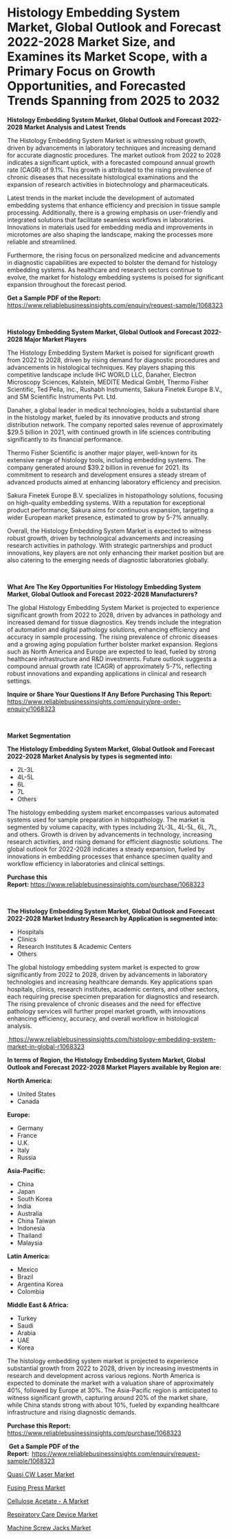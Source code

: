 <p><h1>Histology Embedding System Market, Global Outlook and Forecast 2022-2028 Market Size, and Examines its Market Scope, with a Primary Focus on Growth Opportunities, and Forecasted Trends Spanning from 2025 to 2032</h1></p><p><strong>Histology Embedding System Market, Global Outlook and Forecast 2022-2028 Market Analysis and Latest Trends</strong></p>
<p><p>The Histology Embedding System Market is witnessing robust growth, driven by advancements in laboratory techniques and increasing demand for accurate diagnostic procedures. The market outlook from 2022 to 2028 indicates a significant uptick, with a forecasted compound annual growth rate (CAGR) of 9.1%. This growth is attributed to the rising prevalence of chronic diseases that necessitate histological examinations and the expansion of research activities in biotechnology and pharmaceuticals.</p><p>Latest trends in the market include the development of automated embedding systems that enhance efficiency and precision in tissue sample processing. Additionally, there is a growing emphasis on user-friendly and integrated solutions that facilitate seamless workflows in laboratories. Innovations in materials used for embedding media and improvements in microtomes are also shaping the landscape, making the processes more reliable and streamlined.</p><p>Furthermore, the rising focus on personalized medicine and advancements in diagnostic capabilities are expected to bolster the demand for histology embedding systems. As healthcare and research sectors continue to evolve, the market for histology embedding systems is poised for significant expansion throughout the forecast period.</p></p>
<p><strong>Get a Sample PDF of the Report:&nbsp;</strong> <a href="https://www.reliablebusinessinsights.com/enquiry/request-sample/1068323?utm_campaign=2794&utm_medium=2&utm_source=Github&utm_content=ia&utm_term=21032025&utm_id=histology-embedding-system-market-global-outlook-and-forecast-2022-2028">https://www.reliablebusinessinsights.com/enquiry/request-sample/1068323</a></p>
<p>&nbsp;</p>
<p><strong>Histology Embedding System Market, Global Outlook and Forecast 2022-2028 Major Market Players</strong></p>
<p><p>The Histology Embedding System Market is poised for significant growth from 2022 to 2028, driven by rising demand for diagnostic procedures and advancements in histological techniques. Key players shaping this competitive landscape include IHC WORLD LLC, Danaher, Electron Microscopy Sciences, Kalstein, MEDITE Medical GmbH, Thermo Fisher Scientific, Ted Pella, Inc., Rushabh Instruments, Sakura Finetek Europe B.V., and SM Scientific Instruments Pvt. Ltd.</p><p>Danaher, a global leader in medical technologies, holds a substantial share in the histology market, fueled by its innovative products and strong distribution network. The company reported sales revenue of approximately $29.5 billion in 2021, with continued growth in life sciences contributing significantly to its financial performance.</p><p>Thermo Fisher Scientific is another major player, well-known for its extensive range of histology tools, including embedding systems. The company generated around $39.2 billion in revenue for 2021. Its commitment to research and development ensures a steady stream of advanced products aimed at enhancing laboratory efficiency and precision.</p><p>Sakura Finetek Europe B.V. specializes in histopathology solutions, focusing on high-quality embedding systems. With a reputation for exceptional product performance, Sakura aims for continuous expansion, targeting a wider European market presence, estimated to grow by 5-7% annually.</p><p>Overall, the Histology Embedding System Market is expected to witness robust growth, driven by technological advancements and increasing research activities in pathology. With strategic partnerships and product innovations, key players are not only enhancing their market position but are also catering to the emerging needs of diagnostic laboratories globally.</p></p>
<p>&nbsp;</p>
<p><strong>What Are The Key Opportunities For Histology Embedding System Market, Global Outlook and Forecast 2022-2028 Manufacturers?</strong></p>
<p><p>The global Histology Embedding System Market is projected to experience significant growth from 2022 to 2028, driven by advances in pathology and increased demand for tissue diagnostics. Key trends include the integration of automation and digital pathology solutions, enhancing efficiency and accuracy in sample processing. The rising prevalence of chronic diseases and a growing aging population further bolster market expansion. Regions such as North America and Europe are expected to lead, fueled by strong healthcare infrastructure and R&D investments. Future outlook suggests a compound annual growth rate (CAGR) of approximately 5-7%, reflecting robust innovations and expanding applications in clinical and research settings.</p></p>
<p><strong>Inquire or Share Your Questions If Any Before Purchasing This Report:</strong> <a href="https://www.reliablebusinessinsights.com/enquiry/pre-order-enquiry/1068323?utm_campaign=2794&utm_medium=2&utm_source=Github&utm_content=ia&utm_term=21032025&utm_id=histology-embedding-system-market-global-outlook-and-forecast-2022-2028">https://www.reliablebusinessinsights.com/enquiry/pre-order-enquiry/1068323</a></p>
<p>&nbsp;</p>
<p><strong>Market Segmentation</strong></p>
<p><strong>The Histology Embedding System Market, Global Outlook and Forecast 2022-2028 Market Analysis by types is segmented into:</strong></p>
<p><ul><li>2L-3L</li><li>4L-5L</li><li>6L</li><li>7L</li><li>Others</li></ul></p>
<p><p>The histology embedding system market encompasses various automated systems used for sample preparation in histopathology. The market is segmented by volume capacity, with types including 2L-3L, 4L-5L, 6L, 7L, and others. Growth is driven by advancements in technology, increasing research activities, and rising demand for efficient diagnostic solutions. The global outlook for 2022-2028 indicates a steady expansion, fueled by innovations in embedding processes that enhance specimen quality and workflow efficiency in laboratories and clinical settings.</p></p>
<p><strong>Purchase this Report:&nbsp;</strong><a href="https://www.reliablebusinessinsights.com/purchase/1068323?utm_campaign=2794&utm_medium=2&utm_source=Github&utm_content=ia&utm_term=21032025&utm_id=histology-embedding-system-market-global-outlook-and-forecast-2022-2028">https://www.reliablebusinessinsights.com/purchase/1068323</a></p>
<p>&nbsp;</p>
<p><strong>The Histology Embedding System Market, Global Outlook and Forecast 2022-2028 Market Industry Research by Application is segmented into:</strong></p>
<p><ul><li>Hospitals</li><li>Clinics</li><li>Research Institutes & Academic Centers</li><li>Others</li></ul></p>
<p><p>The global histology embedding system market is expected to grow significantly from 2022 to 2028, driven by advancements in laboratory technologies and increasing healthcare demands. Key applications span hospitals, clinics, research institutes, academic centers, and other sectors, each requiring precise specimen preparation for diagnostics and research. The rising prevalence of chronic diseases and the need for effective pathology services will further propel market growth, with innovations enhancing efficiency, accuracy, and overall workflow in histological analysis.</p></p>
<p><a href="https://www.reliablebusinessinsights.com/histology-embedding-system-market-in-global-r1068323?utm_campaign=2794&utm_medium=2&utm_source=Github&utm_content=ia&utm_term=21032025&utm_id=histology-embedding-system-market-global-outlook-and-forecast-2022-2028">&nbsp;https://www.reliablebusinessinsights.com/histology-embedding-system-market-in-global-r1068323</a></p>
<p><strong>In terms of Region, the Histology Embedding System Market, Global Outlook and Forecast 2022-2028 Market Players available by Region are:</strong></p>
<p>
    <p> <strong> North America: </strong>
        <ul>
            <li>United States</li>
            <li>Canada</li>
        </ul>
        </p> 
    <p> <strong> Europe: </strong>
        <ul>
            <li>Germany</li>
            <li>France</li>
            <li>U.K.</li>
            <li>Italy</li>
            <li>Russia</li>
        </ul>
        </p> 
    <p> <strong> Asia-Pacific: </strong>
        <ul>
            <li>China</li>
            <li>Japan</li>
            <li>South Korea</li>
            <li>India</li>
            <li>Australia</li>
            <li>China Taiwan</li>
            <li>Indonesia</li>
            <li>Thailand</li>
            <li>Malaysia</li>
        </ul>
        </p> 
    <p> <strong> Latin America: </strong>
        <ul>
            <li>Mexico</li>
            <li>Brazil</li>
            <li>Argentina Korea</li>
            <li>Colombia</li>
        </ul>
        </p> 
    <p> <strong> Middle East & Africa: </strong>
        <ul>
            <li>Turkey</li>
            <li>Saudi</li>
            <li>Arabia</li>
            <li>UAE</li>
            <li>Korea</li>
        </ul>
    </p>
    </p>
<p><p>The histology embedding system market is projected to experience substantial growth from 2022 to 2028, driven by increasing investments in research and development across various regions. North America is expected to dominate the market with a valuation share of approximately 40%, followed by Europe at 30%. The Asia-Pacific region is anticipated to witness significant growth, capturing around 20% of the market share, while China stands strong with about 10%, fueled by expanding healthcare infrastructure and rising diagnostic demands.</p></p>
<p><strong>Purchase this Report: </strong><a href="https://www.reliablebusinessinsights.com/purchase/1068323?utm_campaign=2794&utm_medium=2&utm_source=Github&utm_content=ia&utm_term=21032025&utm_id=histology-embedding-system-market-global-outlook-and-forecast-2022-2028">https://www.reliablebusinessinsights.com/purchase/1068323</a></p>
<p>&nbsp;<strong>Get a Sample PDF of the Report:&nbsp;&nbsp;</strong><a href="https://www.reliablebusinessinsights.com/enquiry/request-sample/1068323?utm_campaign=2794&utm_medium=2&utm_source=Github&utm_content=ia&utm_term=21032025&utm_id=histology-embedding-system-market-global-outlook-and-forecast-2022-2028">https://www.reliablebusinessinsights.com/enquiry/request-sample/1068323</a></p>
<p><strong></strong></p>
<p><p><a href="https://www.linkedin.com/pulse/key-trends-driving-quasi-cw-laser-market-growth-54-cagr-wytqe?utm_campaign=2794&utm_medium=2&utm_source=Github&utm_content=ia&utm_term=21032025&utm_id=histology-embedding-system-market-global-outlook-and-forecast-2022-2028">Quasi CW Laser Market</a></p><p><a href="https://www.linkedin.com/pulse/positive-growth-trajectory-fusing-press-market-trend-onuve?utm_campaign=2794&utm_medium=2&utm_source=Github&utm_content=ia&utm_term=21032025&utm_id=histology-embedding-system-market-global-outlook-and-forecast-2022-2028">Fusing Press Market</a></p><p><a href="https://github.com/beberjuban9a/Market-Research-Report-List-1/blob/main/cellulose-acetate-a-market.md?utm_campaign=2794&utm_medium=2&utm_source=Github&utm_content=ia&utm_term=21032025&utm_id=histology-embedding-system-market-global-outlook-and-forecast-2022-2028">Cellulose Acetate - A Market</a></p><p><a href="https://github.com/diosohusch6x/Market-Research-Report-List-1/blob/main/respiratory-care-device-market.md?utm_campaign=2794&utm_medium=2&utm_source=Github&utm_content=ia&utm_term=21032025&utm_id=histology-embedding-system-market-global-outlook-and-forecast-2022-2028">Respiratory Care Device Market</a></p><p><a href="https://www.linkedin.com/pulse/market-dynamics-machine-screw-jacks-industry-forecast-pn3de?utm_campaign=2794&utm_medium=2&utm_source=Github&utm_content=ia&utm_term=21032025&utm_id=histology-embedding-system-market-global-outlook-and-forecast-2022-2028">Machine Screw Jacks Market</a></p></p>